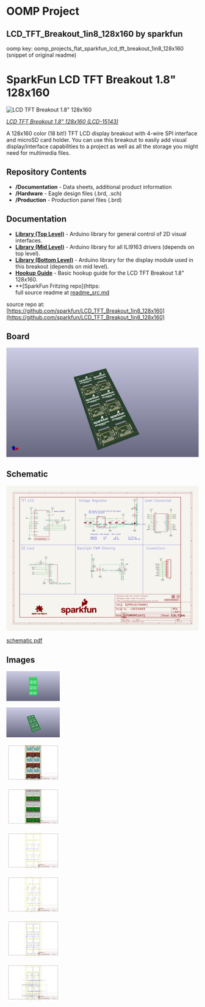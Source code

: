 # OOMP Project  
## LCD_TFT_Breakout_1in8_128x160  by sparkfun  
  
oomp key: oomp_projects_flat_sparkfun_lcd_tft_breakout_1in8_128x160  
(snippet of original readme)  
  
SparkFun LCD TFT Breakout 1.8" 128x160  
========================================  
  
![LCD TFT Breakout 1.8" 128x160](https://cdn.sparkfun.com//assets/parts/1/3/5/3/0/15143-SparkFun_TFT_LCD_Breakout_-_1.8in.__128x160_-a01.jpg)  
  
[*LCD TFT Breakout 1.8" 128x160 (LCD-15143)*](https://www.sparkfun.com/products/15143)  
  
A 128x160 color (18 bit!) TFT LCD display breakout with 4-wire SPI interface and microSD card holder. You can use this breakout to easily add visual display/interface capabilities to a project as well as all the storage you might need for multimedia files.   
  
Repository Contents  
-------------------  
  
* **/Documentation** - Data sheets, additional product information  
* **/Hardware** - Eagle design files (.brd, .sch)  
* **/Production** - Production panel files (.brd)  
  
Documentation  
--------------  
* **[Library (Top Level)](https://github.com/sparkfun/SparkFun_HyperDisplay)** - Arduino library for general control of 2D visual interfaces.  
* **[Library (Mid Level)](https://github.com/sparkfun/HyperDisplay_ILI9163C_ArduinoLibrary)** - Arduino library for all ILI9163 drivers (depends on top level).  
* **[Library (Bottom Level)](https://github.com/sparkfun/HyperDisplay_KWH018ST01_4WSPI_ArduinoLibrary)** - Arduino library for the display module used in this breakout (depends on mid level).  
* **[Hookup Guide](https://learn.sparkfun.com/tutorials/tft-lcd-breakout-18in-128x160-hookup-guide)** - Basic hookup guide for the LCD TFT Breakout 1.8" 128x160.  
* **[SparkFun Fritzing repo](https:  
  full source readme at [readme_src.md](readme_src.md)  
  
source repo at: [https://github.com/sparkfun/LCD_TFT_Breakout_1in8_128x160](https://github.com/sparkfun/LCD_TFT_Breakout_1in8_128x160)  
## Board  
  
[![working_3d.png](working_3d_600.png)](working_3d.png)  
## Schematic  
  
[![working_schematic.png](working_schematic_600.png)](working_schematic.png)  
  
[schematic pdf](working_schematic.pdf)  
## Images  
  
[![working_3D_bottom.png](working_3D_bottom_140.png)](working_3D_bottom.png)  
  
[![working_3D_top.png](working_3D_top_140.png)](working_3D_top.png)  
  
[![working_assembly_page_01.png](working_assembly_page_01_140.png)](working_assembly_page_01.png)  
  
[![working_assembly_page_02.png](working_assembly_page_02_140.png)](working_assembly_page_02.png)  
  
[![working_assembly_page_03.png](working_assembly_page_03_140.png)](working_assembly_page_03.png)  
  
[![working_assembly_page_04.png](working_assembly_page_04_140.png)](working_assembly_page_04.png)  
  
[![working_assembly_page_05.png](working_assembly_page_05_140.png)](working_assembly_page_05.png)  
  
[![working_assembly_page_06.png](working_assembly_page_06_140.png)](working_assembly_page_06.png)  
